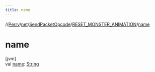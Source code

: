 ```yaml
---
title: name
---
```

//[Perry](../../../../index.html)/[net](../../index.html)/[SendPacketOpcode](../index.html)/[RESET_MONSTER_ANIMATION](index.html)/[name](name.html)



# name



[jvm]\
val [name](name.html): [String](https://kotlinlang.org/api/latest/jvm/stdlib/kotlin/-string/index.html)




